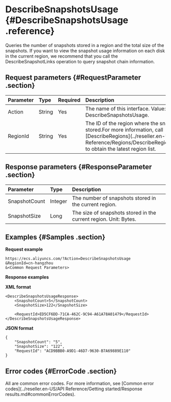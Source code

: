 # DescribeSnapshotsUsage {#DescribeSnapshotsUsage .reference}

Queries the number of snapshots stored in a region and the total size of the snapshots. If you want to view the snapshot usage information on each disk in the current region, we recommend that you call the DescribeSnapshotLinks operation to query snapshot chain information.

## Request parameters {#RequestParameter .section}

|Parameter|Type|Required|Description|
|:--------|:---|:-------|:----------|
|Action|String|Yes|The name of this interface. Value: DescribeSnapshotsUsage.|
|RegionId|String|Yes|The ID of the region where the snapshot is stored.For more information, call [DescribeRegions](../reseller.en-US/API Reference/Regions/DescribeRegions.md#) to obtain the latest region list.|

## Response parameters {#ResponseParameter .section}

|Parameter|Type|Description|
|:--------|:---|:----------|
|SnapshotCount|Integer|The number of snapshots stored in the current region.|
|SnapshotSize|Long|The size of snapshots stored in the current region. Unit: Bytes.|

## Examples {#Samples .section}

**Request example** 

```
https://ecs.aliyuncs.com/?Action=DescribeSnapshotsUsage
&RegionId=cn-hangzhou
&<Common Request Parameters>
```

**Response examples**

**XML format**

```
<DescribeSnapshotsUsageResponse>
	<SnapshotCount>5</SnapshotCount>
	<SnapshotSize>122</SnapshotSize>
    
    <RequestId>ED5CF6DD-71CA-462C-9C94-A61A78A01479</RequestId>
</DescribeSnapshotsUsageResponse>
```

**JSON format**

```
{
	"SnapshotCount": "5",
	"SnapshotSize": "122",
	"RequestId": "ACD9BBB0-A9D1-46D7-9630-B7A69889E110"
}
```

## Error codes {#ErrorCode .section}

All are common error codes. For more information, see [Common error codes](../reseller.en-US/API Reference/Getting started/Response results.md#commonErrorCodes).

